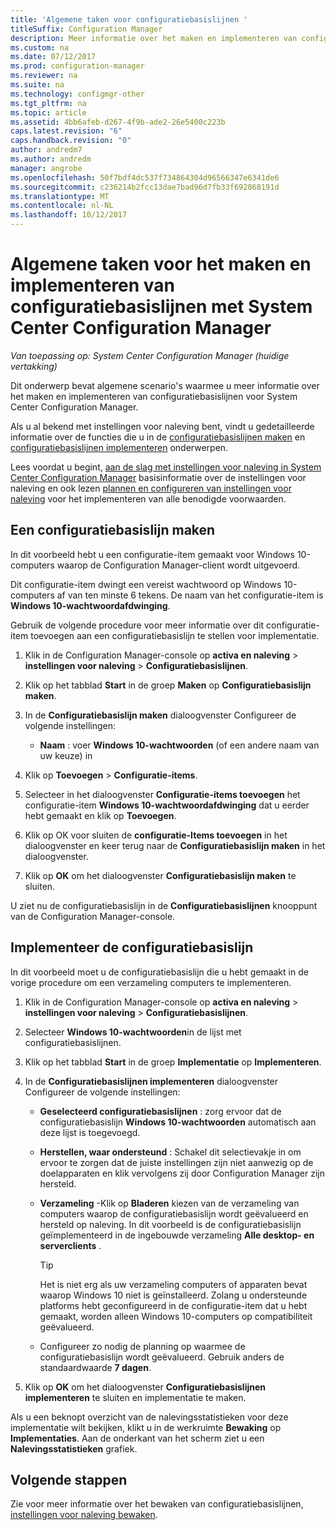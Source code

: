 ```yaml
---
title: 'Algemene taken voor configuratiebasislijnen '
titleSuffix: Configuration Manager
description: Meer informatie over het maken en implementeren van configuratiebasislijnen voor System Center Configuration Manager.
ms.custom: na
ms.date: 07/12/2017
ms.prod: configuration-manager
ms.reviewer: na
ms.suite: na
ms.technology: configmgr-other
ms.tgt_pltfrm: na
ms.topic: article
ms.assetid: 4bb6afeb-d267-4f9b-ade2-26e5400c223b
caps.latest.revision: "6"
caps.handback.revision: "0"
author: andredm7
ms.author: andredm
manager: angrobe
ms.openlocfilehash: 50f7bdf4dc537f734864304d96566347e6341de6
ms.sourcegitcommit: c236214b2fcc13dae7bad96d7fb33f692868191d
ms.translationtype: MT
ms.contentlocale: nl-NL
ms.lasthandoff: 10/12/2017
---
```

# <a name="common-tasks-for-creating-and-deploying-configuration-baselines-with-system-center-configuration-manager"></a>Algemene taken voor het maken en implementeren van configuratiebasislijnen met System Center Configuration Manager

*Van toepassing op: System Center Configuration Manager (huidige vertakking)*

Dit onderwerp bevat algemene scenario's waarmee u meer informatie over het maken en implementeren van configuratiebasislijnen voor System Center Configuration Manager.  

 Als u al bekend met instellingen voor naleving bent, vindt u gedetailleerde informatie over de functies die u in de [configuratiebasislijnen maken](../../compliance/deploy-use/create-configuration-baselines.md) en [configuratiebasislijnen implementeren](../../compliance/deploy-use/deploy-configuration-baselines.md) onderwerpen.  

 Lees voordat u begint, [aan de slag met instellingen voor naleving in System Center Configuration Manager](../../compliance/get-started/get-started-with-compliance-settings.md) basisinformatie over de instellingen voor naleving en ook lezen [plannen en configureren van instellingen voor naleving](../../compliance/plan-design/plan-for-and-configure-compliance-settings.md) voor het implementeren van alle benodigde voorwaarden.  

## <a name="create-a-configuration-baseline"></a>Een configuratiebasislijn maken  
 In dit voorbeeld hebt u een configuratie-item gemaakt voor Windows 10-computers waarop de Configuration Manager-client wordt uitgevoerd.  

 Dit configuratie-item dwingt een vereist wachtwoord op Windows 10-computers af van ten minste 6 tekens. De naam van het configuratie-item is **Windows 10-wachtwoordafdwinging**.  

Gebruik de volgende procedure voor meer informatie over dit configuratie-item toevoegen aan een configuratiebasislijn te stellen voor implementatie.  

1.  Klik in de Configuration Manager-console op **activa en naleving** > **instellingen voor naleving** > **Configuratiebasislijnen**.  

3.  Klik op het tabblad **Start** in de groep **Maken** op **Configuratiebasislijn maken**.  

4.  In de **Configuratiebasislijn maken** dialoogvenster Configureer de volgende instellingen:  

    -   **Naam** : voer **Windows 10-wachtwoorden** (of een andere naam van uw keuze) in  

5.  Klik op **Toevoegen** > **Configuratie-items**.  

6.  Selecteer in het dialoogvenster **Configuratie-items toevoegen** het configuratie-item **Windows 10-wachtwoordafdwinging** dat u eerder hebt gemaakt en klik op **Toevoegen**.  

7.  Klik op OK voor sluiten de **configuratie-Items toevoegen** in het dialoogvenster en keer terug naar de **Configuratiebasislijn maken** in het dialoogvenster.

8.  Klik op **OK** om het dialoogvenster **Configuratiebasislijn maken** te sluiten.  

 U ziet nu de configuratiebasislijn in de **Configuratiebasislijnen** knooppunt van de Configuration Manager-console.  

## <a name="deploy-the-configuration-baseline"></a>Implementeer de configuratiebasislijn  
 In dit voorbeeld moet u de configuratiebasislijn die u hebt gemaakt in de vorige procedure om een verzameling computers te implementeren.  

1.  Klik in de Configuration Manager-console op **activa en naleving** > **instellingen voor naleving** > **Configuratiebasislijnen**.  

3.  Selecteer **Windows 10-wachtwoorden**in de lijst met configuratiebasislijnen.  

4.  Klik op het tabblad **Start** in de groep **Implementatie** op **Implementeren**.  

5.  In de **Configuratiebasislijnen implementeren** dialoogvenster Configureer de volgende instellingen:  

    -   **Geselecteerd configuratiebasislijnen** : zorg ervoor dat de configuratiebasislijn **Windows 10-wachtwoorden** automatisch aan deze lijst is toegevoegd.  

    -   **Herstellen, waar ondersteund** : Schakel dit selectievakje in om ervoor te zorgen dat de juiste instellingen zijn niet aanwezig op de doelapparaten en klik vervolgens zij door Configuration Manager zijn hersteld.  

    -   **Verzameling** -Klik op **Bladeren** kiezen van de verzameling van computers waarop de configuratiebasislijn wordt geëvalueerd en hersteld op naleving. In dit voorbeeld is de configuratiebasislijn geïmplementeerd in de ingebouwde verzameling **Alle desktop- en serverclients** .  

        > [!TIP]  
        >  Het is niet erg als uw verzameling computers of apparaten bevat waarop Windows 10 niet is geïnstalleerd. Zolang u ondersteunde platforms hebt geconfigureerd in de configuratie-item dat u hebt gemaakt, worden alleen Windows 10-computers op compatibiliteit geëvalueerd.  

    -   Configureer zo nodig de planning op waarmee de configuratiebasislijn wordt geëvalueerd. Gebruik anders de standaardwaarde **7 dagen**.  

7.  Klik op **OK** om het dialoogvenster **Configuratiebasislijnen implementeren** te sluiten en implementatie te maken.  

 Als u een beknopt overzicht van de nalevingsstatistieken voor deze implementatie wilt bekijken, klikt u in de werkruimte **Bewaking** op **Implementaties**. Aan de onderkant van het scherm ziet u een **Nalevingsstatistieken** grafiek.  

## <a name="next-steps"></a>Volgende stappen 

Zie voor meer informatie over het bewaken van configuratiebasislijnen, [instellingen voor naleving bewaken](../../compliance/deploy-use/monitor-compliance-settings.md).  
